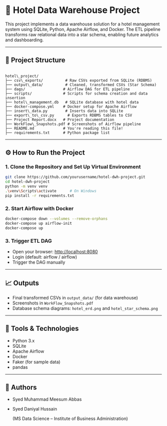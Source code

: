 # 🏨 Hotel Data Warehouse Project

This project implements a data warehouse solution for a hotel management system using SQLite, Python, Apache Airflow, and Docker. The ETL pipeline transforms raw relational data into a star schema, enabling future analytics and dashboarding.

---

## 📂 Project Structure

```

hotel\_project/
├── csv\_exports/          # Raw CSVs exported from SQLite (RDBMS)
├── output\_data/          # Cleaned, transformed CSVs (Star Schema)
├── dags/                 # Airflow DAG for ETL pipeline
├── scripts/              # Scripts for schema creation and data insertion
├── hotel\_management.db   # SQLite database with hotel data
├── docker-compose.yml    # Docker setup for Apache Airflow
├── insert\_data.py        # Inserts data into SQLite
├── export\_to\_csv.py      # Exports RDBMS tables to CSV
├── Project Report.docx   # Project documentation
├── WorkFlow\_Snapshots.pdf # Screenshots of Airflow pipeline
├── README.md             # You're reading this file!
├── requirements.txt      # Python package list

````

---

## ⚙️ How to Run the Project

### 1. Clone the Repository and Set Up Virtual Environment
```bash
git clone https://github.com/yourusername/hotel-dwh-project.git
cd hotel-dwh-project
python -m venv venv
.\venv\Scripts\activate      # On Windows
pip install -r requirements.txt
````

### 2. Start Airflow with Docker

```bash
docker-compose down --volumes --remove-orphans
docker-compose up airflow-init
docker-compose up
```

### 3. Trigger ETL DAG

* Open your browser: [http://localhost:8080](http://localhost:8080)
* Login (default: airflow / airflow)
* Trigger the DAG manually

---

## 📈 Outputs

* Final transformed CSVs in `output_data/` (for data warehouse)
* Screenshots in `WorkFlow_Snapshots.pdf`
* Database schema diagrams: `hotel_erd.png` and `hotel_star_schema.png`

---

## 🔧 Tools & Technologies

* Python 3.x
* SQLite
* Apache Airflow
* Docker
* Faker (for sample data)
* pandas

---

## 📄 Authors

* Syed Muhammad Meesum Abbas
* Syed Daniyal Hussain

  (MS Data Science – Institute of Business Administration)


